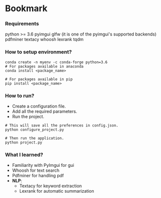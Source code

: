 # Bookmark

### Requirements
python >= 3.6
pyimgui
glfw (it is one of the pyimgui's supported backends)
pdfminer
textacy
whoosh
lexrank
tqdm


### How to setup environment?

```
conda create -n myenv -c conda-forge python=3.6
# For packages available in anaconda
conda install <package_name>

# For packages available in pip
pip install <package_name>
```

### How to run?
- Create a configuration file.
- Add all the required parameters.
- Run the project.
```
# This will save all the preferences in config.json.
python configure_project.py

# Then run the application.
python project.py
```

### What I learned?
- Familiarity with PyImgui for gui
- Whoosh for text search
- Pdfminer for handling pdf
- **NLP**:
    - Textacy for keyword extraction
    - Lexrank for automatic summarization
